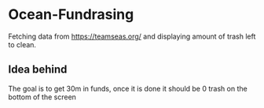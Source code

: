 # Ocean-Fundrasing

Fetching data from https://teamseas.org/ and displaying amount of trash left to clean.

## Idea behind

The goal is to get 30m in funds, once it is done it should be 0 trash on the bottom of the screen
